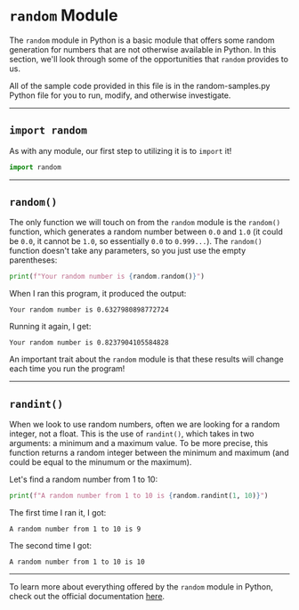 # `random` Module

The `random` module in Python is a basic module that offers some random generation for numbers that are not otherwise available in Python. In this section, we'll look through some of the opportunities that `random` provides to us.

All of the sample code provided in this file is in the random-samples.py Python file for you to run, modify, and otherwise investigate.

---

## `import random`

As with any module, our first step to utilizing it is to `import` it!

```python
import random
```

---

## `random()`

The only function we will touch on from the `random` module is the `random()` function, which generates a random number between `0.0` and `1.0` (it could be `0.0`, it cannot be `1.0`, so essentially `0.0` to `0.999...`). The `random()` function doesn't take any parameters, so you just use the empty parentheses:

```python
print(f"Your random number is {random.random()}")
```

When I ran this program, it produced the output:

```
Your random number is 0.6327980898772724
```

Running it again, I get:

```
Your random number is 0.8237904105584828
```

An important trait about the `random` module is that these results will change each time you run the program!

---

## `randint()`

When we look to use random numbers, often we are looking for a random integer, not a float. This is the use of `randint()`, which takes in two arguments: a minimum and a maximum value. To be more precise, this function returns a random integer between the minimum and maximum (and could be equal to the minumum or the maximum).

Let's find a random number from 1 to 10:

```python
print(f"A random number from 1 to 10 is {random.randint(1, 10)}")
```

The first time I ran it, I got:

```
A random number from 1 to 10 is 9
```

The second time I got:

```
A random number from 1 to 10 is 10
```

---

To learn more about everything offered by the `random` module in Python, check out the official documentation [here](https://docs.python.org/3/library/random.html).
